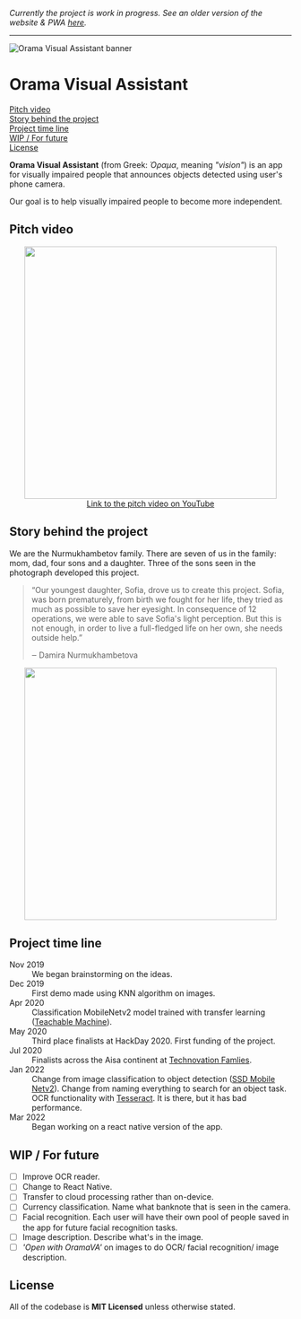 *Currently the project is work in progress. See an older version of the website & PWA [here](https://oramava.nomomon.repl.co/).*

---

![Orama Visual Assistant banner](https://nomomon.github.io/images/oramava-preview.jpeg)
# Orama Visual Assistant

[Pitch video](./README.md#pitch-video) <br>
[Story behind the project](./README.md#story-behind-the-project) <br>
[Project time line](./README.md#project-time-line) <br>
[WIP / For future](./README.md#wip--for-future) <br>
[License](./README.md#license) <br>


**Orama Visual Assistant** (from Greek: *Όραμα*, meaning *"vision"*) is an app for visually impaired people that announces objects detected using user's phone camera.

Our goal is to help visually impaired people to become more independent.

## Pitch video

<p align="center">
  <a href="https://www.youtube.com/watch?v=a6ABuAaqgfA">
    <img width="450" src="https://i.ytimg.com/vi/a6ABuAaqgfA/maxresdefault.jpg"/>
    <br>
    Link to the pitch video on YouTube
  </a>
<p>
  
## Story behind the project
We are the Nurmukhambetov family. There are seven of us in the family: mom, dad, four sons and a daughter. Three of the sons seen in the photograph developed this project.
  
> “Our youngest daughter, Sofia, drove us to create this project. Sofia, was born prematurely, from birth we fought for her life, they tried as much as possible to save her eyesight. In consequence of 12 operations, we were able to save Sofia's light perception. But this is not enough, in order to live a full-fledged life on her own, she needs outside help.”
> 
> ‒ Damira Nurmukhambetova
<p align="center">
  <img width="450" src="https://oramava.nomomon.repl.co/app/images/family.jpg"/>
<p>
  
## Project time line
  
<dl>
  <dt>Nov 2019</dt>
  <dd>We began brainstorming on the ideas.</dd>
  
  <dt>Dec 2019</dt>
  <dd>First demo made using KNN algorithm on images.</dd>
  
  <dt>Apr 2020</dt>
  <dd>Classification MobileNetv2 model trained with transfer learning (<a href='https://teachablemachine.withgoogle.com/'>Teachable Machine</a>).</dd>
  
  <dt>May 2020</dt>
  <dd>Third place finalists at HackDay 2020. First funding of the project.</dd>
  
  <dt>Jul 2020</dt>
  <dd>Finalists across the Aisa continent at <a href='https://www.curiositymachine.org/about/'>Technovation Famlies</a>.</dd>

  <dt>Jan 2022</dt>
  <dd>Change from image classification to object detection (<a href='https://tfhub.dev/tensorflow/tfjs-model/ssd_mobilenet_v2/1/default/1'>SSD Mobile Netv2</a>). Change from naming everything to search for an object task. </dd>
  
  <dd>OCR functionality with <a href='https://tesseract.projectnaptha.com/'>Tesseract</a>. It is there, but it has bad performance.</dd>

  <dt>Mar 2022</dt>
  <dd>Began working on a react native version of the app.</dd>
</dl>

## WIP / For future

- [ ] Improve OCR reader.
- [ ] Change to React Native.
- [ ] Transfer to cloud processing rather than on-device.
- [ ] Currency classification. Name what banknote that is seen in the camera.
- [ ] Facial recognition. Each user will have their own pool of people saved in the app for future facial recognition tasks.
- [ ] Image description. Describe what's in the image.
- [ ] _'Open with OramaVA'_ on images to do OCR/ facial recognition/ image description.
 
## License
All of the codebase is **MIT Licensed** unless otherwise stated.
